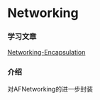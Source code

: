 # Networking  

### 学习文章  
[Networking-Encapsulation](https://github.com/YouXianMing/Networking-Encapsulation)
   
### 介绍 
对AFNetworking的进一步封装
